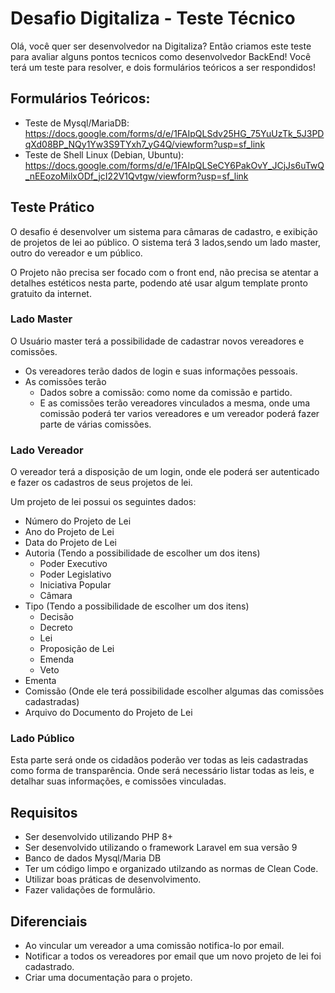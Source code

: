 # Desafio Digitaliza - Teste Técnico

Olá, você quer ser desenvolvedor na Digitaliza?
Então criamos este teste para avaliar alguns pontos tecnicos como desenvolvedor BackEnd!
Você terá um teste para resolver, e dois formulários teóricos a ser respondidos!

## Formulários Teóricos:
- Teste de Mysql/MariaDB: https://docs.google.com/forms/d/e/1FAIpQLSdv25HG_75YuUzTk_5J3PDqXd08BP_NQy1Yw3S9TYxh7_yG4Q/viewform?usp=sf_link
- Teste de Shell Linux (Debian, Ubuntu): https://docs.google.com/forms/d/e/1FAIpQLSeCY6PakOvY_JCjJs6uTwQ_nEEozoMilxODf_jcI22V1Qvtgw/viewform?usp=sf_link

## Teste Prático
O desafio é desenvolver um sistema para câmaras de cadastro, e exibição de projetos de lei ao público.
O sistema terá 3 lados,sendo um lado master, outro do vereador e um público.

O Projeto não precisa ser focado com o front end, não precisa se atentar a detalhes estéticos nesta parte, podendo até usar algum template pronto gratuito da internet.

### Lado Master
O Usuário master terá a possibilidade de cadastrar novos vereadores e comissões.
- Os vereadores terão dados de login e suas informações pessoais.
- As comissões terão
  - Dados sobre a comissão: como nome da comissão e partido.
  - E as comissões terão vereadores vinculados a mesma, onde uma comissão poderá ter varios vereadores e um vereador poderá fazer parte de várias comissões.

### Lado Vereador

O vereador terá a disposição de um login, onde ele poderá ser autenticado e fazer os cadastros de seus projetos de lei.

Um projeto de lei possui os seguintes dados:

- Número do Projeto de Lei
- Ano do Projeto de Lei
- Data do Projeto de Lei
- Autoria (Tendo a possibilidade de escolher um dos itens)
  - Poder Executivo
  - Poder Legislativo
  - Iniciativa Popular
  - Câmara
- Tipo (Tendo a possibilidade de escolher um dos itens)
  - Decisão 
  - Decreto
  - Lei
  - Proposição de Lei
  - Emenda
  - Veto
- Ementa
- Comissão (Onde ele terá possibilidade escolher algumas das comissões cadastradas)
- Arquivo do Documento do Projeto de Lei

### Lado Público
Esta parte será onde os cidadãos poderão ver todas as leis cadastradas como forma de transparência.
Onde será necessário listar todas as leis, e detalhar suas informações, e comissões vinculadas.

## Requisitos 

 - Ser desenvolvido utilizando PHP 8+
 - Ser desenvolvido utilizando o framework Laravel em sua versão 9
 - Banco de dados Mysql/Maria DB
 - Ter um código limpo e organizado utilzando as normas de Clean Code.
 - Utilizar boas práticas de desenvolvimento.
 - Fazer validações de formulãrio.
 
## Diferenciais
- Ao vincular um vereador a uma comissão notifica-lo por email.
- Notificar a todos os vereadores por email que um novo projeto de lei foi cadastrado.
- Criar uma documentação para o projeto.



  
